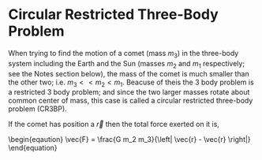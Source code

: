 # Circular Restricted Three-Body Problem
When trying to find the motion of a comet (mass $m_3$) in the three-body system including the Earth and the Sun (masses $m_2$ and $m_1$ respectively; see the Notes section below), the mass of the comet is much smaller than the other two; i.e. $m_3<<m_2<m_1$. Beacuse of theis the 3 body problem is a restricted 3 body problem; and since the two larger masses rotate about common center of mass, this case is called a circular restricted three-body problem (CR3BP).

If the comet has position a $\vec{r}$ then the total force exerted on it is, <br>

\begin{eqaution}
  \vec{F} = \frac{G m_2 m_3}{\left| \vec{r} - \vec{r} \right|}
\end{equation}
